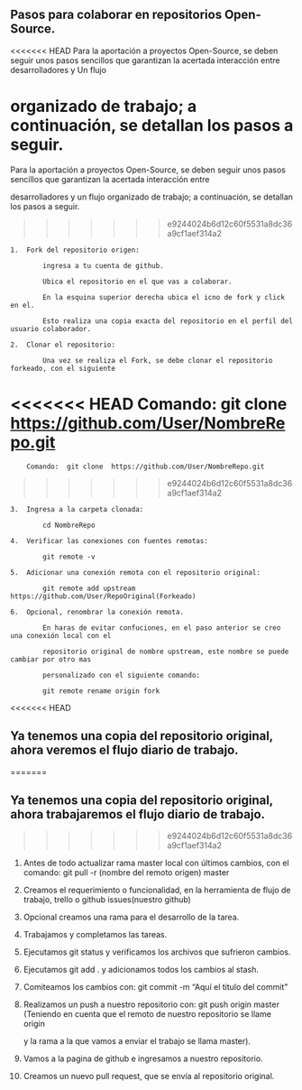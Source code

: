 ## Pasos para colaborar en repositorios Open-Source.

<<<<<<< HEAD
Para la aportación a proyectos Open-Source, se deben seguir unos pasos sencillos que garantizan la acertada interacción entre desarrolladores y Un flujo

organizado de trabajo; a continuación, se detallan los pasos a seguir.
=======

Para la aportación a proyectos Open-Source, se deben seguir unos pasos sencillos que garantizan la acertada interacción entre 

desarrolladores y un flujo organizado de trabajo; a continuación, se detallan los pasos a seguir.
>>>>>>> e9244024b6d12c60f5531a8dc36a9cf1aef314a2

    1.	Fork del repositorio origen:

            ingresa a tu cuenta de github.

            Ubica el repositorio en el que vas a colaborar.

            En la esquina superior derecha ubica el icno de fork y click en el.

            Esto realiza una copia exacta del repositorio en el perfil del usuario colaborador.

    2.	Clonar el repositorio:

            Una vez se realiza el Fork, se debe clonar el repositorio forkeado, con el siguiente

<<<<<<< HEAD
            Comando:  git clone https://github.com/User/NombreRepo.git
=======
        Comando:  git clone  https://github.com/User/NombreRepo.git
>>>>>>> e9244024b6d12c60f5531a8dc36a9cf1aef314a2

    3.	Ingresa a la carpeta clonada:

            cd NombreRepo

    4.	Verificar las conexiones con fuentes remotas:

            git remote -v

    5.	Adicionar una conexión remota con el repositorio original:

            git remote add upstream https://github.com/User/RepoOriginal(Forkeado)

    6.	Opcional, renombrar la conexión remota.

            En haras de evitar confuciones, en el paso anterior se creo una conexión local con el 

            repositorio original de nombre upstream, este nombre se puede cambiar por otro mas 

            personalizado con el siguiente comando:

            git remote rename origin fork

<<<<<<< HEAD
## Ya tenemos una copia del repositorio original, ahora veremos el flujo diario de trabajo.
=======
## Ya tenemos una copia del repositorio original, ahora trabajaremos el flujo diario de trabajo.
>>>>>>> e9244024b6d12c60f5531a8dc36a9cf1aef314a2

1.	Antes de todo actualizar rama master local con últimos cambios, con el comando: git pull -r (nombre del remoto origen) master

2.	Creamos el requerimiento o funcionalidad, en la herramienta de flujo de trabajo, trello o github issues(nuestro github)

3.	Opcional creamos una rama para el desarrollo de la tarea.

4.	Trabajamos  y completamos las tareas.

5.	Ejecutamos git status y verificamos los archivos que sufrieron cambios.

6.	Ejecutamos git add . y adicionamos todos los cambios al stash.

7.	Comiteamos los cambios con: git commit -m “Aquí el titulo del commit”

8.	Realizamos un push a nuestro repositorio con:  git push origin master (Teniendo en cuenta que el remoto de nuestro repositorio se llame origin

    y la rama a la que vamos a enviar el trabajo se llama master).

9.	Vamos a la pagina de github e ingresamos a nuestro repositorio.

10.	Creamos un nuevo pull request, que se envía al repositorio original.





